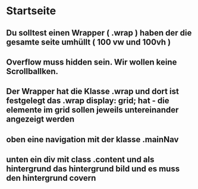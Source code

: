 # Startseite


## Du solltest einen Wrapper ( .wrap ) haben der die gesamte seite umhüllt ( 100 vw und 100vh )

## Overflow muss hidden sein. Wir wollen keine Scrollballken.

## Der Wrapper hat die Klasse .wrap und dort ist festgelegt das .wrap display: grid; hat - die elemente im grid sollen jeweils untereinander angezeigt werden

## oben eine navigation mit der klasse .mainNav
## unten ein div mit class .content und als hintergrund das hintergrund bild und es muss den hintergrund covern



